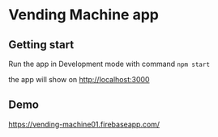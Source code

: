 # Vending Machine app

## Getting start
Run the app in Development mode with command `npm start`

the app will show on [http://localhost:3000](http://localhost:3000)

## Demo
https://vending-machine01.firebaseapp.com/
